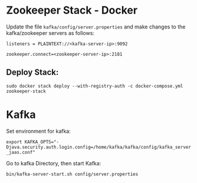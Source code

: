 # Zookeeper Stack - Docker 

Update the file `kafka/config/server.properties` and make changes to the kafka/zookeeper servers as follows:

`listeners = PLAINTEXT://<kafka-server-ip>:9092`

`zookeeper.connect=<zookeeper-server-ip>:2181`

## Deploy Stack:

`sudo docker stack deploy --with-registry-auth -c docker-compose.yml zookeeper-stack`

# Kafka

Set environment for kafka:

`export KAFKA_OPTS="-Djava.security.auth.login.config=/home/kafka/kafka/config/kafka_server_jaas.conf"`

Go to kafka Directory, then start Kafka:

`bin/kafka-server-start.sh config/server.properties`

